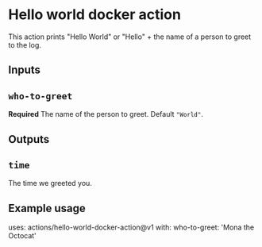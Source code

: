 # Hello world docker action

This action prints "Hello World" or "Hello" + the name of a person to greet to the log.

## Inputs

## `who-to-greet`

**Required** The name of the person to greet. Default `"World"`.

## Outputs

## `time`

The time we greeted you.

## Example usage  

uses: actions/hello-world-docker-action@v1
with:
  who-to-greet: 'Mona the Octocat'
